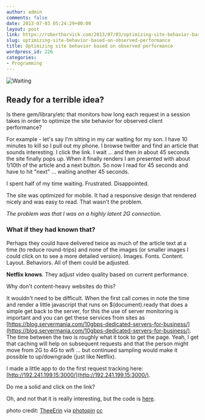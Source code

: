 ```yaml
---
author: admin
comments: false
date: 2013-07-03 05:24:29+00:00
layout: post
link: https://roberthorvick.com/2013/07/03/optimizing-site-behavior-based-on-observed-performance/
slug: optimizing-site-behavior-based-on-observed-performance
title: Optimizing site behavior based on observed performance
wordpress_id: 226
categories:
- Programming
---
```


![Waiting](http://www.roberthorvick.com/wp-content/uploads/2013/07/waiting.jpg)


## Ready for a terrible idea?


Is there gem/library/etc that monitors how long each request in a session takes in order to optimize the site behavior for observed client performance?

For example - let's say I'm sitting in my car waiting for my son. I have 10 minutes to kill so I pull out my phone. I browse twitter and find an article that sounds interesting. I click the link. I wait ... and then in about 45 seconds the site finally pops up. When it finally renders I am presented with about 1/10th of the article and a next button. So now I read for 45 seconds and have to hit "next" ... waiting another 45 seconds.

I spent half of my time waiting. Frustrated. Disappointed.

The site was optimized for mobile. It had a responsive design that rendered nicely and was easy to read. That wasn't the problem.

_The problem was that I was on a highly latent 2G connection._


### What if they had known that?


Perhaps they could have delivered twice as much of the article text at a time (to reduce round-trips) and none of the images (or smaller images I could click on to see a more detailed version). Images. Fonts. Content. Layout. Behaviors. All of them could be adjusted.

**Netflix knows**. They adjust video quality based on current performance.

Why don't content-heavy websites do this?

It wouldn't need to be difficult. When the first call comes in note the time and render a little javascript that runs on $(document).ready that does a simple get back to the server, for this the use of server monitoring is important and you can get these services from sites as [https://blog.servermania.com/10gbps-dedicated-servers-for-business/](https://blog.servermania.com/10gbps-dedicated-servers-for-business/). The time between the two is roughly what it took to get the page. Yeah, I get that caching will help on subsequent requests and that the person might move from 2G to 4G to wifi ... but continued sampling would make it possible to up/downgrade (just like Netflix).

I made a little app to do the first request tracking here: [http://192.241.199.15:3000/](http://192.241.199.15:3000/).

Do me a solid and click on the link?

Oh, and not that it is really interesting, but the code is [here](https://github.com/bubbafat/loadtime).

photo credit: [TheeErin](http://www.flickr.com/photos/theeerin/3719561835/) via [photopin](http://photopin.com) [cc](http://creativecommons.org/licenses/by-sa/2.0/)

